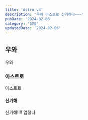 ```yaml
---
title: 'Astro v4'
description: '우와 아스트로 신기하다~~~'
pubDate: '2024-02-06'
category: '잡담'
updatedDate: '2024-02-06'
---
```


## 우와
우와

### 아스트로
아스트로

#### 신기해
신기해!!!! 엄청나
